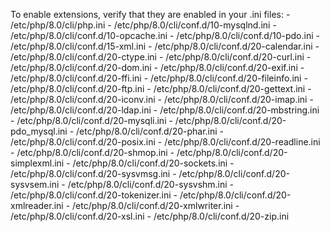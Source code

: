To enable extensions, verify that they are enabled in your .ini files:
    - /etc/php/8.0/cli/php.ini
    - /etc/php/8.0/cli/conf.d/10-mysqlnd.ini
    - /etc/php/8.0/cli/conf.d/10-opcache.ini
    - /etc/php/8.0/cli/conf.d/10-pdo.ini
    - /etc/php/8.0/cli/conf.d/15-xml.ini
    - /etc/php/8.0/cli/conf.d/20-calendar.ini
    - /etc/php/8.0/cli/conf.d/20-ctype.ini
    - /etc/php/8.0/cli/conf.d/20-curl.ini
    - /etc/php/8.0/cli/conf.d/20-dom.ini
    - /etc/php/8.0/cli/conf.d/20-exif.ini
    - /etc/php/8.0/cli/conf.d/20-ffi.ini
    - /etc/php/8.0/cli/conf.d/20-fileinfo.ini
    - /etc/php/8.0/cli/conf.d/20-ftp.ini
    - /etc/php/8.0/cli/conf.d/20-gettext.ini
    - /etc/php/8.0/cli/conf.d/20-iconv.ini
    - /etc/php/8.0/cli/conf.d/20-imap.ini
    - /etc/php/8.0/cli/conf.d/20-ldap.ini
    - /etc/php/8.0/cli/conf.d/20-mbstring.ini
    - /etc/php/8.0/cli/conf.d/20-mysqli.ini
    - /etc/php/8.0/cli/conf.d/20-pdo_mysql.ini
    - /etc/php/8.0/cli/conf.d/20-phar.ini
    - /etc/php/8.0/cli/conf.d/20-posix.ini
    - /etc/php/8.0/cli/conf.d/20-readline.ini
    - /etc/php/8.0/cli/conf.d/20-shmop.ini
    - /etc/php/8.0/cli/conf.d/20-simplexml.ini
    - /etc/php/8.0/cli/conf.d/20-sockets.ini
    - /etc/php/8.0/cli/conf.d/20-sysvmsg.ini
    - /etc/php/8.0/cli/conf.d/20-sysvsem.ini
    - /etc/php/8.0/cli/conf.d/20-sysvshm.ini
    - /etc/php/8.0/cli/conf.d/20-tokenizer.ini
    - /etc/php/8.0/cli/conf.d/20-xmlreader.ini
    - /etc/php/8.0/cli/conf.d/20-xmlwriter.ini
    - /etc/php/8.0/cli/conf.d/20-xsl.ini
    - /etc/php/8.0/cli/conf.d/20-zip.ini